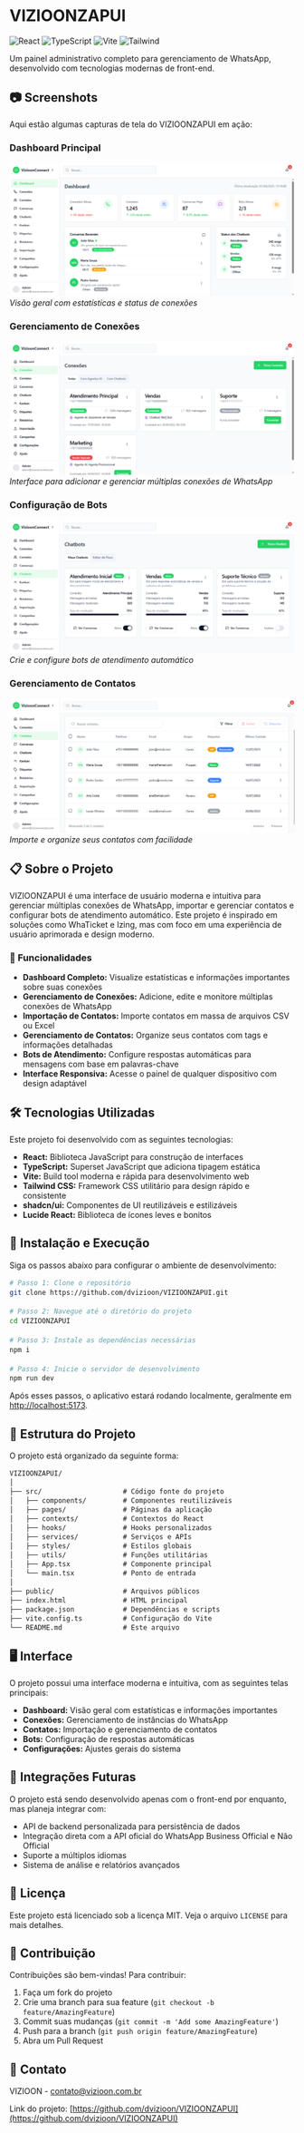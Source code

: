 # VIZIOONZAPUI

![React](https://img.shields.io/badge/React-18.x-blue)
![TypeScript](https://img.shields.io/badge/TypeScript-5.x-blue)
![Vite](https://img.shields.io/badge/Vite-4.x-purple)
![Tailwind](https://img.shields.io/badge/Tailwind-3.x-38B2AC)

Um painel administrativo completo para gerenciamento de WhatsApp, desenvolvido com tecnologias modernas de front-end.

## 📷 Screenshots

Aqui estão algumas capturas de tela do VIZIOONZAPUI em ação:

### Dashboard Principal
![Dashboard do VIZIOONZAPUI](./screenshots/01.png)
*Visão geral com estatísticas e status de conexões*

### Gerenciamento de Conexões
![Gerenciamento de Conexões](./screenshots/02.png)
*Interface para adicionar e gerenciar múltiplas conexões de WhatsApp*

### Configuração de Bots
![Configuração de Bots](./screenshots/03.png)
*Crie e configure bots de atendimento automático*

### Gerenciamento de Contatos
![Gerenciamento de Contatos](./screenshots/04.png)
*Importe e organize seus contatos com facilidade*

## 📋 Sobre o Projeto

VIZIOONZAPUI é uma interface de usuário moderna e intuitiva para gerenciar múltiplas conexões de WhatsApp, importar e gerenciar contatos e configurar bots de atendimento automático. Este projeto é inspirado em soluções como WhaTicket e Izing, mas com foco em uma experiência de usuário aprimorada e design moderno.

### 🚀 Funcionalidades

- **Dashboard Completo:** Visualize estatísticas e informações importantes sobre suas conexões
- **Gerenciamento de Conexões:** Adicione, edite e monitore múltiplas conexões de WhatsApp
- **Importação de Contatos:** Importe contatos em massa de arquivos CSV ou Excel
- **Gerenciamento de Contatos:** Organize seus contatos com tags e informações detalhadas
- **Bots de Atendimento:** Configure respostas automáticas para mensagens com base em palavras-chave
- **Interface Responsiva:** Acesse o painel de qualquer dispositivo com design adaptável

## 🛠️ Tecnologias Utilizadas

Este projeto foi desenvolvido com as seguintes tecnologias:

- **React:** Biblioteca JavaScript para construção de interfaces
- **TypeScript:** Superset JavaScript que adiciona tipagem estática
- **Vite:** Build tool moderna e rápida para desenvolvimento web
- **Tailwind CSS:** Framework CSS utilitário para design rápido e consistente
- **shadcn/ui:** Componentes de UI reutilizáveis e estilizáveis
- **Lucide React:** Biblioteca de ícones leves e bonitos

## 🔧 Instalação e Execução

Siga os passos abaixo para configurar o ambiente de desenvolvimento:

```bash
# Passo 1: Clone o repositório
git clone https://github.com/dvizioon/VIZIOONZAPUI.git

# Passo 2: Navegue até o diretório do projeto
cd VIZIOONZAPUI

# Passo 3: Instale as dependências necessárias
npm i

# Passo 4: Inicie o servidor de desenvolvimento
npm run dev
```

Após esses passos, o aplicativo estará rodando localmente, geralmente em [http://localhost:5173](http://localhost:5173).

## 📁 Estrutura do Projeto

O projeto está organizado da seguinte forma:

```
VIZIOONZAPUI/
│
├── src/                    # Código fonte do projeto
│   ├── components/         # Componentes reutilizáveis
│   ├── pages/              # Páginas da aplicação
│   ├── contexts/           # Contextos do React
│   ├── hooks/              # Hooks personalizados
│   ├── services/           # Serviços e APIs
│   ├── styles/             # Estilos globais
│   ├── utils/              # Funções utilitárias
│   ├── App.tsx             # Componente principal
│   └── main.tsx            # Ponto de entrada
│
├── public/                 # Arquivos públicos
├── index.html              # HTML principal
├── package.json            # Dependências e scripts
├── vite.config.ts          # Configuração do Vite
└── README.md               # Este arquivo
```

## 🖥️ Interface

O projeto possui uma interface moderna e intuitiva, com as seguintes telas principais:

- **Dashboard:** Visão geral com estatísticas e informações importantes
- **Conexões:** Gerenciamento de instâncias do WhatsApp
- **Contatos:** Importação e gerenciamento de contatos
- **Bots:** Configuração de respostas automáticas
- **Configurações:** Ajustes gerais do sistema

## 🔄 Integrações Futuras

O projeto está sendo desenvolvido apenas com o front-end por enquanto, mas planeja integrar com:

- API de backend personalizada para persistência de dados
- Integração direta com a API oficial do WhatsApp Business Official e Não Official
- Suporte a múltiplos idiomas
- Sistema de análise e relatórios avançados

## 📜 Licença

Este projeto está licenciado sob a licença MIT. Veja o arquivo `LICENSE` para mais detalhes.

## 🤝 Contribuição

Contribuições são bem-vindas! Para contribuir:

1. Faça um fork do projeto
2. Crie uma branch para sua feature (`git checkout -b feature/AmazingFeature`)
3. Commit suas mudanças (`git commit -m 'Add some AmazingFeature'`)
4. Push para a branch (`git push origin feature/AmazingFeature`)
5. Abra um Pull Request

## 📧 Contato

VIZIOON - [contato@vizioon.com.br](mailto:danielestevao.projetos@gmail.com)

Link do projeto: [https://github.com/dvizioon/VIZIOONZAPUI](https://github.com/dvizioon/VIZIOONZAPUI)